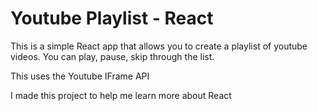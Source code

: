 # Youtube Playlist - React
This is a simple React app that allows you to create a playlist of youtube videos.
You can play, pause, skip through the list.

This uses the Youtube IFrame API

I made this project to help me learn more about React
